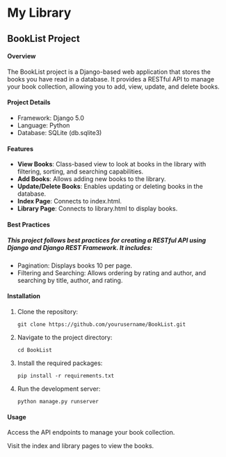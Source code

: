 <h1>My Library</h1>

<h2> BookList Project </h2>

<h4> Overview </h4>

<p>The BookList project is a Django-based web application that stores the books you have read in a database. 
  It provides a RESTful API to manage your book collection, allowing you to add, view, update, and delete books.</p>

<h4> Project Details </h4>

<ul>
  <li>Framework: Django 5.0</li>
  <li>Language: Python</li>
  <li>Database: SQLite (db.sqlite3)</li>
</ul>

<h4> Features </h4>

<ul>
   <li><strong>View Books</strong>: Class-based view to look at books in the library with filtering, sorting, and searching capabilities.</li>
   <li><strong>Add Books</strong>: Allows adding new books to the library.</li>
   <li><strong>Update/Delete Books</strong>: Enables updating or deleting books in the database.</li>
   <li><strong>Index Page</strong>: Connects to index.html.</li>
   <li><strong>Library Page</strong>: Connects to library.html to display books.</li>
</ul>


<h4> Best Practices </h4>
<h5> This project follows best practices for creating a RESTful API using Django and Django REST Framework. It includes:</h5>

<ul>
  <li>Pagination: Displays books 10 per page.</li>
  <li>Filtering and Searching: Allows ordering by rating and author, and searching by title, author, and rating.</li>
</ul>

<h4> Installation </h4>
 <ol>
      <li>Clone the repository:
      <pre><code>git clone https://github.com/yourusername/BookList.git</code></pre>
  </li>
      <li>Navigate to the project directory:
      <pre><code>cd BookList</code></pre>
  </li>
      <li>Install the required packages:
      <pre><code>pip install -r requirements.txt</code></pre>
  </li>
      <li>Run the development server:
      <pre><code>python manage.py runserver</code></pre>
  </li>
</ol>

<h4>Usage</h4>

<p>Access the API endpoints to manage your book collection.</p>
<p>Visit the index and library pages to view the books.</p>
